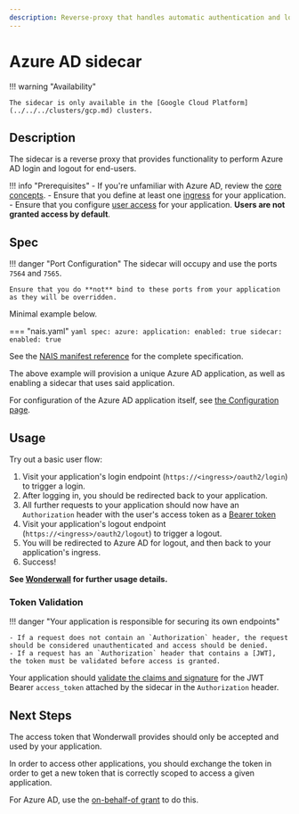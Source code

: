 ```yaml
---
description: Reverse-proxy that handles automatic authentication and login/logout flows for Azure AD.
---
```


# Azure AD sidecar

!!! warning "Availability"

    The sidecar is only available in the [Google Cloud Platform](../../../clusters/gcp.md) clusters.

## Description

The sidecar is a reverse proxy that provides functionality to perform Azure AD login and logout for end-users.

!!! info "Prerequisites"
    - If you're unfamiliar with Azure AD, review the [core concepts](README.md#concepts).
    - Ensure that you define at least one [ingress](../../../nais-application/application.md#ingresses) for your application.
    - Ensure that you configure [user access](configuration.md#users) for your application. **Users are not granted access by default**.

## Spec

!!! danger "Port Configuration"
    The sidecar will occupy and use the ports `7564` and `7565`.

    Ensure that you do **not** bind to these ports from your application as they will be overridden.

Minimal example below.

=== "nais.yaml"
    ```yaml
    spec:
      azure:
        application:
          enabled: true
        sidecar:
          enabled: true
    ```

See the [NAIS manifest reference](../../../nais-application/application.md#azuresidecar) for the complete specification.

The above example will provision a unique Azure AD application, as well as enabling a sidecar that uses said application.

For configuration of the Azure AD application itself, see [the Configuration page](configuration.md).

## Usage

Try out a basic user flow:

1. Visit your application's login endpoint (`https://<ingress>/oauth2/login`) to trigger a login.
2. After logging in, you should be redirected back to your application.
3. All further requests to your application should now have an `Authorization` header with the user's access token as a [Bearer token](../concepts/tokens.md#bearer-token)
4. Visit your application's logout endpoint (`https://<ingress>/oauth2/logout`) to trigger a logout.
5. You will be redirected to Azure AD for logout, and then back to your application's ingress.
6. Success!

**See [Wonderwall](../../../addons/wonderwall.md#usage) for further usage details.**

### Token Validation

!!! danger "Your application is responsible for securing its own endpoints"

    - If a request does not contain an `Authorization` header, the request should be considered unauthenticated and access should be denied.
    - If a request has an `Authorization` header that contains a [JWT], the token must be validated before access is granted.

Your application should [validate the claims and signature](usage.md#token-validation) for the JWT Bearer `access_token` attached by the sidecar in the `Authorization` header.

## Next Steps

The access token that Wonderwall provides should only be accepted and used by your application.

In order to access other applications, you should exchange the token in order to get a new token that is correctly scoped to access a given application.

For Azure AD, use the [on-behalf-of grant](usage.md#oauth-20-on-behalf-of-grant) to do this.

[JWT]: ../concepts/tokens.md#jwt
